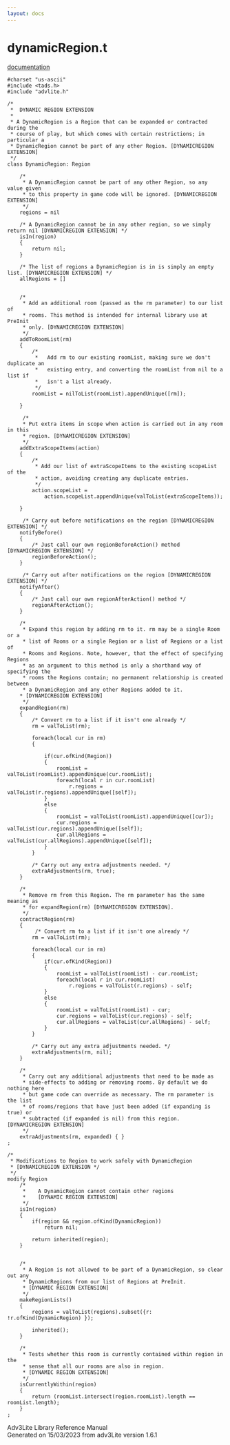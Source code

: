 ```yaml
---
layout: docs
---
```

# dynamicRegion.t

[documentation](../file/dynamicRegion.t.html)

    #charset "us-ascii"
    #include <tads.h>
    #include "advlite.h"

    /*
     *  DYNAMIC REGION EXTENSION
     *
     * A DynamicRegion is a Region that can be expanded or contracted during the
     * course of play, but which comes with certain restrictions; in particular a
     * DynamicRegion cannot be part of any other Region. [DYNAMICREGION EXTENSION]
     */
    class DynamicRegion: Region
        
        /*
         * A DynamicRegion cannot be part of any other Region, so any value given
         * to this property in game code will be ignored. [DYNAMICREGION EXTENSION]
         */
        regions = nil
        
        /* A DynamicRegion cannot be in any other region, so we simply return nil [DYNAMICREGION EXTENSION] */   
        isIn(region)
        {
            return nil;
        }
        
        /* The list of regions a DynamicRegion is in is simply an empty list. [DYNAMICREGION EXTENSION] */
        allRegions = []
        
        
        /*
         * Add an additional room (passed as the rm parameter) to our list of
         * rooms. This method is intended for internal library use at PreInit
         * only. [DYNAMICREGION EXTENSION]
         */
        addToRoomList(rm)
        {
            /*
             *   Add rm to our existing roomList, making sure we don't duplicate an
             *   existing entry, and converting the roomList from nil to a list if
             *   isn't a list already.
             */
            roomList = nilToList(roomList).appendUnique([rm]);
            
        }
        
         /*
         * Put extra items in scope when action is carried out in any room in this
         * region. [DYNAMICREGION EXTENSION]
         */
        addExtraScopeItems(action)
        {
            /*
             * Add our list of extraScopeItems to the existing scopeList of the
             * action, avoiding creating any duplicate entries.
             */
            action.scopeList =
                action.scopeList.appendUnique(valToList(extraScopeItems));
            
        }
        
         /* Carry out before notifications on the region [DYNAMICREGION EXTENSION] */
        notifyBefore()
        {
            /* Just call our own regionBeforeAction() method [DYNAMICREGION EXTENSION] */
            regionBeforeAction();
        }
        
         /* Carry out after notifications on the region [DYNAMICREGION EXTENSION] */
        notifyAfter()
        {
            /* Just call our own regionAfterAction() method */
            regionAfterAction();
        }
        
        /*
         * Expand this region by adding rm to it. rm may be a single Room or a
         * list of Rooms or a single Region or a list of Regions or a list of
         * Rooms and Regions. Note, however, that the effect of specifying Regions
         * as an argument to this method is only a shorthand way of specifying the
         * rooms the Regions contain; no permanent relationship is created between
         * a DynamicRegion and any other Regions added to it.
        * [DYNAMICREGION EXTENSION]
         */
        expandRegion(rm)
        {
            /* Convert rm to a list if it isn't one already */
            rm = valToList(rm);
            
            foreach(local cur in rm)
            {
                
                if(cur.ofKind(Region))
                {
                    roomList = valToList(roomList).appendUnique(cur.roomList);
                    foreach(local r in cur.roomList)
                        r.regions = valToList(r.regions).appendUnique([self]);
                }
                else
                {
                    roomList = valToList(roomList).appendUnique([cur]);
                    cur.regions = valToList(cur.regions).appendUnique([self]);
                    cur.allRegions = valToList(cur.allRegions).appendUnique([self]);
                }
            }
            
            /* Carry out any extra adjustments needed. */
            extraAdjustments(rm, true);
        }
        
        /*
         * Remove rm from this Region. The rm parameter has the same meaning as
         * for expandRegion(rm) [DYNAMICREGION EXTENSION].
         */
        contractRegion(rm)
        {
             /* Convert rm to a list if it isn't one already */
            rm = valToList(rm);
            
            foreach(local cur in rm)
            {
                if(cur.ofKind(Region))
                {
                    roomList = valToList(roomList) - cur.roomList;
                    foreach(local r in cur.roomList)
                        r.regions = valToList(r.regions) - self;
                }
                else
                {
                    roomList = valToList(roomList) - cur;
                    cur.regions = valToList(cur.regions) - self;
                    cur.allRegions = valToList(cur.allRegions) - self;
                }
            }
            
            /* Carry out any extra adjustments needed. */
            extraAdjustments(rm, nil);
        }
        
        /*
         * Carry out any additional adjustments that need to be made as
         * side-effects to adding or removing rooms. By default we do nothing here
         * but game code can override as necessary. The rm parameter is the list
         * of rooms/regions that have just been added (if expanding is true) or
         * subtracted (if expanded is nil) from this region. [DYNAMICREGION EXTENSION]
         */
        extraAdjustments(rm, expanded) { }
    ;

    /* 
     * Modifications to Region to work safely with DynamicRegion 
     * [DYNAMICREGION EXTENSION */
     */
    modify Region
        /*
         *    A DynamicRegion cannot contain other regions 
         *    [DYNAMIC REGION EXTENSION]
         */
        isIn(region)
        {
            if(region && region.ofKind(DynamicRegion))
                return nil;
            
            return inherited(region);
        }
        
        
        /*
         * A Region is not allowed to be part of a DynamicRegion, so clear out any
         * DynamicRegions from our list of Regions at PreInit.
         * [DYNAMIC REGION EXTENSION]
         */
        makeRegionLists()
        {
            regions = valToList(regions).subset({r: !r.ofKind(DynamicRegion) });
            
            inherited();
        }
        
        /*
         * Tests whether this room is currently contained within region in the
         * sense that all our rooms are also in region.
         * [DYNAMIC REGION EXTENSION]
         */
        isCurrentlyWithin(region)
        {
            return (roomList.intersect(region.roomList).length == roomList.length);
        }
    ;

<div class="ftr">

Adv3Lite Library Reference Manual  
Generated on 15/03/2023 from adv3Lite version 1.6.1

</div>
